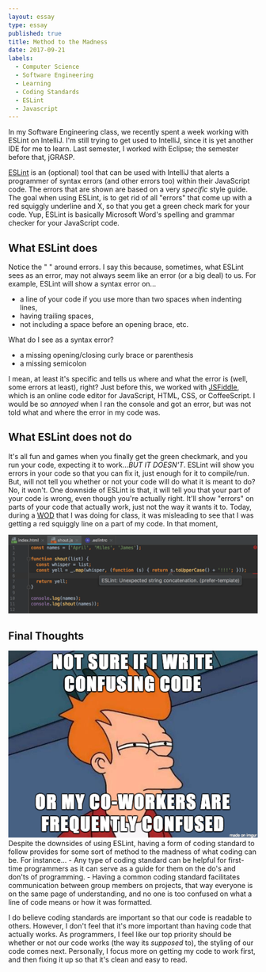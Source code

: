 ```yaml
---
layout: essay
type: essay
published: true
title: Method to the Madness
date: 2017-09-21
labels:
  - Computer Science
  - Software Engineering
  - Learning
  - Coding Standards
  - ESLint
  - Javascript
---
```


In my Software Engineering class, we recently spent a week working with ESLint on IntelliJ. I'm still trying to get used to IntelliJ, since it is yet another IDE for me to learn. Last semester, I worked with Eclipse; the semester before that, jGRASP.

[ESLint](https://eslint.org/) is an (optional) tool that can be used with IntelliJ that alerts a programmer of syntax errors (and other errors too) within their JavaScript code. The errors that are shown are based on a very *specific* style guide. The goal when using ESLint, is to get rid of all "errors" that come up with a red squiggly underline and X, so that you get a green check mark for your code. Yup, ESLint is basically Microsoft Word's spelling and grammar checker for your JavaScript code.

## What ESLint does
Notice the " " around errors. I say this because, sometimes, what ESLint sees as an error, may not always seem like an error (or a big deal) to us. For example, ESLint will show a syntax error on...
- a line of your code if you use more than two spaces when indenting lines,
- having trailing spaces,
- not including a space before an opening brace, etc.

What do I see as a syntax error?
- a missing opening/closing curly brace or parenthesis
- a missing semicolon

I mean, at least it's specific and tells us where and what the error is (well, some errors at least), right? Just before this, we worked with [JSFiddle](https://jsfiddle.net/), which is an online code editor for JavaScript, HTML, CSS, or CoffeeScript. I would be so *annoyed* when I ran the console and got an error, but was not told what and where the error in my code was.

## What ESLint does not do
It's all fun and games when you finally get the green checkmark, and you run your code, expecting it to work...*BUT IT DOESN'T*. ESLint will show you errors in your code so that you can fix it, just enough for it to compile/run. But, will not tell you whether or not your code will do what it is meant to do? No, it won't.
One downside of ESLint is that, it will tell you that your part of your code is wrong, even though you're actually right. It'll show "errors" on parts of your code that actually work, just not the way it wants it to. Today, during a [WOD](http://courses.ics.hawaii.edu/ics314s17/morea/introduction/reading-athletic-software-engineering.html) that I was doing for class, it was misleading to see that I was getting a red squiggly line on a part of my code. In that moment, 


<img src="../images/misleading-error.png" width="600">

## Final Thoughts
<img class="ui medium right floated image" src="../images/confusedfry-code.png" width="600">
Despite the downsides of using ESLint, having a form of coding standard to follow provides for some sort of method to the madness of what coding can be. For instance...
- Any type of coding standard can be helpful for first-time programmers as it can serve as a guide for them on the do's and don'ts of programming.
- Having a common coding standard facilitates communication between group members on projects, that way everyone is on the same page of understanding, and no one is too confused on what a line of code means or how it was formatted.

I do believe coding standards are important so that our code is readable to others. However, I don't feel that it's more important than having code that actually works. As programmers, I feel like our top priority should be whether or not our code works (the way its *supposed* to), the styling of our code comes next. Personally, I focus more on getting my code to work first, and then fixing it up so that it's clean and easy to read.
